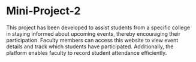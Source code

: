 # Mini-Project-2
This project has been developed to assist students from a specific college in staying informed about upcoming events, thereby encouraging their participation. Faculty members can access this website to view event details and track which students have participated. Additionally, the platform enables faculty to record student attendance efficiently. 
